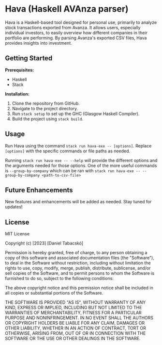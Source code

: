 # Hava (Haskell AVAnza parser)

Hava is a Haskell-based tool designed for personal use, primarily to analyze
stock transactions exported from Avanza. It allows users, especially individual
investors, to easily overview how different companies in their portfolio are
performing. By parsing Avanza's exported CSV files, Hava provides insights
into investment.

## Getting Started

**Prerequisites:**
- Haskell
- Stack

**Installation:**
1. Clone the repository from GitHub.
2. Navigate to the project directory.
3. Run `stack setup` to set up the GHC (Glasgow Haskell Compiler).
4. Build the project using `stack build`.

## Usage
Run Hava using the command `stack run hava-exe -- [options]`. Replace
`[options]` with the specific commands or file paths as needed. 


Running `stack run hava-exe -- --help` will provide the different options and
the arguments needed for those options. One of the more useful commands is
`--group-by-company` which can be ran with `stack run hava-exe --
--group-by-company <path-to-csv-file>`

## Future Enhancements
New features and enhancements will be added as needed. Stay tuned for updates!

## License
MIT License

Copyright (c) [2023] [Daniel Tabacskó]

Permission is hereby granted, free of charge, to any person obtaining a copy
of this software and associated documentation files (the "Software"), to deal
in the Software without restriction, including without limitation the rights
to use, copy, modify, merge, publish, distribute, sublicense, and/or sell
copies of the Software, and to permit persons to whom the Software is
furnished to do so, subject to the following conditions:

The above copyright notice and this permission notice shall be included in all
copies or substantial portions of the Software.

THE SOFTWARE IS PROVIDED "AS IS", WITHOUT WARRANTY OF ANY KIND, EXPRESS OR
IMPLIED, INCLUDING BUT NOT LIMITED TO THE WARRANTIES OF MERCHANTABILITY,
FITNESS FOR A PARTICULAR PURPOSE AND NONINFRINGEMENT. IN NO EVENT SHALL THE
AUTHORS OR COPYRIGHT HOLDERS BE LIABLE FOR ANY CLAIM, DAMAGES OR OTHER
LIABILITY, WHETHER IN AN ACTION OF CONTRACT, TORT OR OTHERWISE, ARISING FROM,
OUT OF OR IN CONNECTION WITH THE SOFTWARE OR THE USE OR OTHER DEALINGS IN THE
SOFTWARE.
